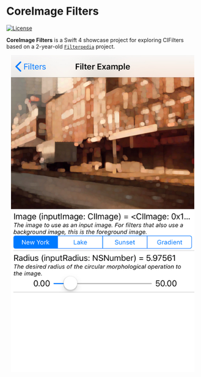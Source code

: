 # CoreImage Filters

[![License](https://img.shields.io/badge/License-BSD%203--Clause-blue.svg)](https://opensource.org/licenses/BSD-3-Clause)

**CoreImage Filters** is a Swift 4 showcase project for exploring CIFilters based on a 2-year-old [`Filterpedia`](https://github.com/FlexMonkey/Filterpedia) project.

<p align="center">
    <img src="Media/CoreImageFilters.png", width="480">
</p>
